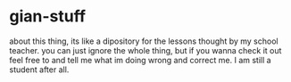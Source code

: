 # gian-stuff
about this thing, its like a dipository for the lessons thought by my school teacher. you can just ignore the whole thing,
but if you wanna check it out feel free to and tell me what im doing wrong and correct me. I am still a student after all.
